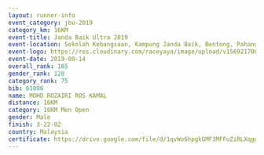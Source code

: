 ```yaml
---
layout: runner-info 
event_category: jbu-2019 
category_km: 16KM 
event-title: Janda Baik Ultra 2019
event-location: Sekolah Kebangsaan, Kampung Janda Baik, Bentong, Pahang, Malaysia 
event-logo: https://res.cloudinary.com/raceyaya/image/upload/v1569217009/logo/janda-baik_vch1pc.jpg 
event-date: 2019-09-14 
overall_rank: 185
gender_rank: 120
category_rank: 75
bib: 61096
name: MOHD ROZAIRI ROS KAMAL
distance: 16KM
category: 16KM Men Open
gender: Male
finish: 3-22-02
country: Malaysia
certificate: https://drive.google.com/file/d/1qvWo6hpgkGMF3MFFuZiRLXqggxl6c9M5/view?usp=sharing
---
```


